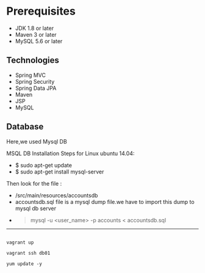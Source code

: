 # Prerequisites

- JDK 1.8 or later
- Maven 3 or later
- MySQL 5.6 or later

## Technologies

- Spring MVC
- Spring Security
- Spring Data JPA
- Maven
- JSP
- MySQL

## Database

Here,we used Mysql DB

MSQL DB Installation Steps for Linux ubuntu 14.04:

- $ sudo apt-get update
- $ sudo apt-get install mysql-server

Then look for the file :

- /src/main/resources/accountsdb
- accountsdb.sql file is a mysql dump file.we have to import this dump to mysql db server
- > mysql -u <user_name> -p accounts < accountsdb.sql

---

```shell

vagrant up

vagrant ssh db01

yum update -y

```
